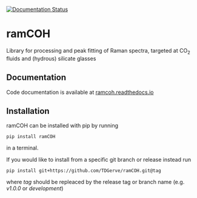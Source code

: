 [![Documentation Status](https://readthedocs.org/projects/ramcoh/badge/?version=latest)](https://ramcoh.readthedocs.io/en/latest/?badge=latest)
# ramCOH

Library for processing and peak fitting of Raman spectra, targeted at CO<sub>2</sub> fluids and (hydrous) silicate glasses

## Documentation
Code documentation is available at [ramcoh.readthedocs.io](https://ramcoh.readthedocs.io/en/latest)

## Installation
ramCOH can be installed with pip by running

    pip install ramCOH

in a terminal.

If you would like to install from a specific git branch or release instead run

    pip install git+https://github.com/TDGerve/ramCOH.git@tag

where *tag* should be repleaced by the release tag or branch name (e.g. *v1.0.0* or *development*)


